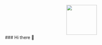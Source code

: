 <div id="header" align="center">
  <img src="https://bintangdeveloper.eu.org/assets/img/favicon.jpg" width="100"/>
</div>
### Hi there 👋

<!--
**BintangDeveloper/BintangDeveloper** is a ✨ _special_ ✨ repository because its `README.md` (this file) appears on your GitHub profile.

Here are some ideas to get you started:

- 🔭 I’m currently working on ...
- 🌱 I’m currently learning ...
- 👯 I’m looking to collaborate on ...
- 🤔 I’m looking for help with ...
- 💬 Ask me about ...
- 📫 How to reach me: ...
- 😄 Pronouns: ...
- ⚡ Fun fact: ...
-->
